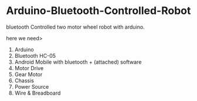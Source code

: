 # Arduino-Bluetooth-Controlled-Robot

bluetooth Controlled two motor wheel robot with arduino.

here we need>
1. Arduino
2. Bluetooth HC-05
3. Android Mobile with bluetooth + (attached) software 
4. Motor Drive
5. Gear Motor
6. Chassis
7. Power Source
8. Wire & Breadboard
